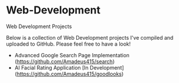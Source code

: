 # Web-Development
Web Development Projects

Below is a collection of Web Development projects I've compiled and uploaded to GitHub. Please feel free to have a look!
* Advanced Google Search Page Implementation (https://github.com/Amadeus415/search)
* AI Facial Rating Application [In Development] (https://github.com/Amadeus415/goodlooks)
